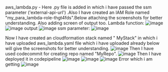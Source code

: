 aws_lambda.py - Here .py file is added in which i have passed the ssm parameter ('external-api-url') .Also I have created an IAM Role named "my_para_lambda-role-thgt4fds".Below attaching the screenshots for better understanding. Also adding screen of output too.
Lambda function:
![image](https://github.com/yuvatimankar/aws_lambda_fxn/assets/72244797/5109ac45-a9bd-47c6-8b05-c42a21e1249c)
![image](https://github.com/yuvatimankar/aws_lambda_fxn/assets/72244797/2aa8c991-6831-41cf-a67a-f987ec771228)
output
![image](https://github.com/yuvatimankar/aws_lambda_fxn/assets/72244797/facd878f-a9f0-4c4a-a75d-ff79444dc8e2)
ssm parameter:
![image](https://github.com/yuvatimankar/aws_lambda_fxn/assets/72244797/0663c39f-76a1-4280-afad-158c70eb7c5f)

Now I have created an cloudformation stack named " MyStack" in which i have uploaded aws_lambda.yaml file which i have uploaded already below will give the screenshots for better understanding.
![image](https://github.com/yuvatimankar/aws_lambda_fxn/assets/72244797/673ed3d4-e603-4d7e-8d5d-dedee9cbe2b4)
Then I have used codecommit for creating repo named "MyRepo". 
![image](https://github.com/yuvatimankar/aws_lambda_fxn/assets/72244797/9856a4ee-d4d6-4e98-ab36-f274e5453a9b)
Then I have deployed it in codepipeline
![image](https://github.com/yuvatimankar/aws_lambda_fxn/assets/72244797/dc56c7fd-d11d-4761-bfd5-0a92e80f525d)
![image](https://github.com/yuvatimankar/aws_lambda_fxn/assets/72244797/629cfb49-8363-4386-ba72-4ef0d3251b8a)
![image](https://github.com/yuvatimankar/aws_lambda_fxn/assets/72244797/7c3ccee0-e82a-478f-8753-c16091f893ad)
Error which i am getting
![image](https://github.com/yuvatimankar/aws_lambda_fxn/assets/72244797/b9acdf07-2436-4291-ac39-f4b9588ad72f)



